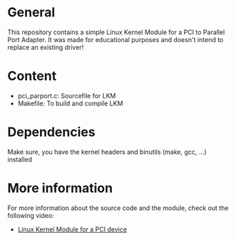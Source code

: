 # General

This repository contains a simple Linux Kernel Module for a PCI to Parallel Port Adapter. It was made for educational purposes and doesn't intend to replace an existing driver!

# Content

- pci_parport.c: Sourcefile for LKM
- Makefile: To build and compile LKM

# Dependencies

Make sure, you have the kernel headers and binutils (make, gcc, ...) installed

# More information

For more information about the source code and the module, check out the following video:

- [Linux Kernel Module for a PCI device](https://youtu.be/9k0iGbSnUT0)
